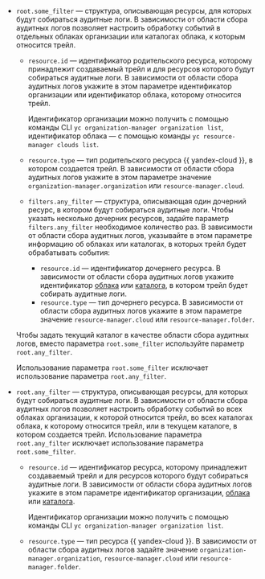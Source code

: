 
* `root.some_filter` — структура, описывающая ресурсы, для которых будут собираться аудитные логи. В зависимости от области сбора аудитных логов позволяет настроить обработку событий в отдельных облаках организации или каталогах облака, к которым относится трейл.

    * `resource.id` — идентификатор родительского ресурса, которому принадлежит создаваемый трейл и для ресурсов которого будут собираться аудитные логи. В зависимости от области сбора аудитных логов укажите в этом параметре идентификатор организации или идентификатор облака, которому относится трейл.

        Идентификатор организации можно получить с помощью команды CLI `yc organization-manager organization list`, идентификатор облака — с помощью команды `yc resource-manager clouds list`.
    * `resource.type` — тип родительского ресурса {{ yandex-cloud }}, в котором создается трейл. В зависимости от области сбора аудитных логов укажите в этом параметре значение `organization-manager.organization` или `resource-manager.cloud`.
    * `filters.any_filter` — структура, описывающая один дочерний ресурс, в котором будут собираться аудитные логи. Чтобы указать несколько дочерних ресурсов, задайте параметр `filters.any_filter` необходимое количество раз. В зависимости от области сбора аудитных логов, указывайте в этом параметре информацию об облаках или каталогах, в которых трейл будет обрабатывать события:

        * `resource.id` — идентификатор дочернего ресурса. В зависимости от области сбора аудитных логов укажите идентификатор [облака](../../resource-manager/operations/cloud/get-id.md) или [каталога](../../resource-manager/operations/folder/get-id.md), в котором трейл будет собирать аудитные логи. 
        * `resource.type` — тип дочернего ресурса. В зависимости от области сбора аудитных логов укажите в этом параметре значение `resource-manager.cloud` или `resource-manager.folder`.

    Чтобы задать текущий каталог в качестве области сбора аудитных логов, вместо параметра `root.some_filter` используйте параметр `root.any_filter`.

    Использование параметра `root.some_filter` исключает использование параметра `root.any_filter`.

* `root.any_filter` — структура, описывающая ресурсы, для которых будут собираться аудитные логи. В зависимости от области сбора аудитных логов позволяет настроить обработку событий во всех облаках организации, к которой относится трейл, во всех каталогах облака, к которому относится трейл, или в текущем каталоге, в котором создается трейл. Использование параметра `root.any_filter` исключает использование параметра `root.some_filter`.
    * `resource.id` — идентификатор ресурса, которому принадлежит создаваемый трейл и для ресурсов которого будут собираться аудитные логи. В зависимости от области сбора аудитных логов укажите в этом параметре идентификатор организации, [облака](../../resource-manager/operations/cloud/get-id.md) или [каталога](../../resource-manager/operations/folder/get-id.md).

        Идентификатор организации можно получить с помощью команды CLI `yc organization-manager organization list`.
    * `resource.type` — тип ресурса {{ yandex-cloud }}. В зависимости от области сбора аудитных логов задайте значение `organization-manager.organization`, `resource-manager.cloud` или `resource-manager.folder`.
